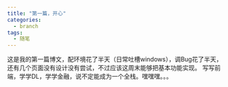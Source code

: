 ```yaml
---
title: "第一篇，开心"
categories:
  - branch
tags:
  - 随笔
---
```

这是我的第一篇博文，配环境花了半天（日常吐槽windows），调Bug花了半天，还有几个页面没有设计没有尝试，不过应该这周末能够把基本功能实现。
写写前端，学学DL，学学金融，说不定能成为一个全栈。嘿嘿嘿。。。